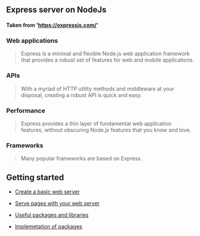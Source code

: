 
## Express server on NodeJs
#### Taken from 'https://expressjs.com/'

### Web applications
> Express is a minimal and flexible Node.js web application framework that provides a robust set of features for web and mobile applications. 

### APIs
> With a myriad of HTTP utility methods and middleware at your disposal, creating a robust API is quick and easy.


### Performance
> Express provides a thin layer of fundamental web application features, without obscuring Node.js features that you know and love.


### Frameworks
> Many popular frameworks are based on Express. 


## Getting started
* [Create a basic web server](https://github.com/Roche-Olivier/help.windows10.nodejs.express.website/blob/master/_content/_pages/webpage.create.webserver.md)
* [Serve pages with your web server](https://github.com/Roche-Olivier/help.windows10.nodejs.express.website/blob/master/_content/_pages/webpage.create.webserver.withpages.md)
* [Useful packages and libraries](https://github.com/Roche-Olivier/help.windows10.nodejs.express.website/blob/master/_content/_pages/webpage.create.webserver.packages.md)

* [Implemetation of packages](https://github.com/Roche-Olivier/help.windows10.nodejs.express.website/blob/master/_content/_pages/webpage.create.webserver.packages.implement.md)
